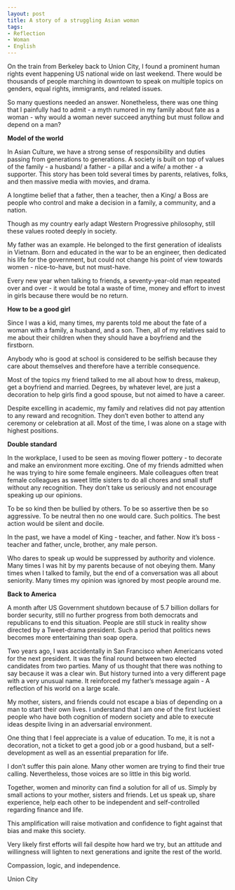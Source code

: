 ```yaml
---
layout: post
title: A story of a struggling Asian woman
tags:
- Reflection
- Woman
- English
---
```

On the train from Berkeley back to Union City, I found a prominent human rights event happening US national wide on last weekend. There would be thousands of people marching in downtown to speak on multiple topics on genders, equal rights, immigrants, and related issues.

So many questions needed an answer. Nonetheless, there was one thing that I painfully had to admit - a myth rumored in my family about fate as a woman - why would a woman never succeed anything but must follow and depend on a man?

**Model of the world**

In Asian Culture, we have a strong sense of responsibility and duties passing from generations to generations. A society is built on top of values of the family - a husband/ a father - a pillar and a wife/ a mother - a supporter. This story has been told several times by parents, relatives, folks, and then massive media with movies, and drama.

A longtime belief that a father, then a teacher, then a King/ a Boss are people who control and make a decision in a family, a community, and a nation.

Though as my country early adapt Western Progressive philosophy, still these values rooted deeply in society.

My father was an example. He belonged to the first generation of idealists in Vietnam. Born and educated in the war to be an engineer, then dedicated his life for the government, but could not change his point of view towards women - nice-to-have, but not must-have.

Every new year when talking to friends, a seventy-year-old man repeated over and over -  it would be total a waste of time, money and effort to invest in girls because there would be no return.

**How to be a good girl**

Since I was a kid, many times, my parents told me about the fate of a woman with a family, a husband, and a son. Then, all of my relatives said to me about their children when they should have a boyfriend and the firstborn.

Anybody who is good at school is considered to be selfish because they care about themselves and therefore have a terrible consequence.

Most of the topics my friend talked to me all about how to dress, makeup, get a boyfriend and married. Degrees, by whatever level, are just a decoration to help girls find a good spouse, but not aimed to have a career.  

Despite excelling in academic, my family and relatives did not pay attention to any reward and recognition. They don’t even bother to attend any ceremony or celebration at all. Most of the time, I was alone on a stage with highest positions.

**Double standard**

In the workplace, I used to be seen as moving flower pottery - to decorate and make an environment more exciting. One of my friends admitted when he was trying to hire some female engineers. Male colleagues often treat female colleagues as sweet little sisters to do all chores and small stuff without any recognition. They don’t take us seriously and not encourage speaking up our opinions.

To be so kind then be bullied by others. To be so assertive then be so aggressive. To be neutral then no one would care. Such politics. The best action would be silent and docile.

In the past, we have a model of King - teacher, and father. Now it’s boss - teacher and father, uncle, brother, any male person.

Who dares to speak up would be suppressed by authority and violence. Many times I was hit by my parents because of not obeying them. Many times when I talked to family, but the end of a conversation was all about seniority. Many times my opinion was ignored by most people around me.

**Back to America**

A month after US Government shutdown because of 5.7 billion dollars for border security, still no further progress from both democrats and republicans to end this situation. People are still stuck in reality show directed by a Tweet-drama president. Such a period that politics news becomes more entertaining than soap opera.

Two years ago, I was accidentally in San Francisco when Americans voted for the next president. It was the final round between two elected candidates from two parties. Many of us thought that there was nothing to say because it was a clear win. But history turned into a very different page with a very unusual name. It reinforced my father’s message again - A reflection of his world on a large scale.

My mother, sisters, and friends could not escape a bias of depending on a man to start their own lives. I understand that I am one of the first luckiest people who have both cognition of modern society and able to execute ideas despite living in an adversarial environment.

One thing that I feel appreciate is a value of education. To me, it is not a decoration, not a ticket to get a good job or a good husband, but a self-development as well as an essential preparation for life.

I don’t suffer this pain alone. Many other women are trying to find their true calling. Nevertheless, those voices are so little in this big world.

Together, women and minority can find a solution for all of us. Simply by small actions to your mother, sisters and friends. Let us speak up, share experience, help each other to be independent and self-controlled regarding finance and life.

This amplification will raise motivation and confidence to fight against that bias and make this society.

Very likely first efforts will fail despite how hard we try, but an attitude and willingness will lighten to next generations and ignite the rest of the world.

Compassion, logic, and independence.

Union City
